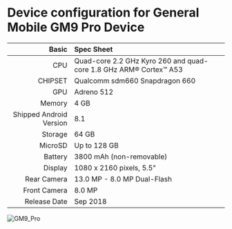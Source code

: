 Device configuration for General Mobile GM9 Pro Device
============================================================
Basic   | Spec Sheet
-------:|:-------------------------
CPU     | Quad-core 2.2 GHz Kyro 260 and quad-core 1.8 GHz ARM® Cortex™ A53
CHIPSET | Qualcomm sdm660 Snapdragon 660
GPU     | Adreno 512
Memory  | 4 GB
Shipped Android Version | 8.1
Storage | 64 GB
MicroSD | Up to 128 GB
Battery | 3800 mAh (non-removable)
Display | 1080 x 2160 pixels, 5.5"
Rear Camera  | 13.0 MP - 8.0 MP Dual-Flash
Front Camera | 8.0 MP
Release Date | Sep 2018

![GM9_Pro](https://assets.generalmobile.com/images/gm9-pro/gm9pro-horizontal-edited.jpg "GM9_Pro")
